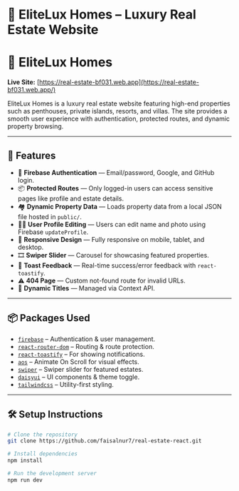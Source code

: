 # 🏡 EliteLux Homes – Luxury Real Estate Website
# 🏡 EliteLux Homes

**Live Site:** [https://real-estate-bf031.web.app](https://real-estate-bf031.web.app/)

EliteLux Homes is a luxury real estate website featuring high-end properties such as penthouses, private islands, resorts, and villas. The site provides a smooth user experience with authentication, protected routes, and dynamic property browsing.

---

## 🚀 Features

- 🔐 **Firebase Authentication** — Email/password, Google, and GitHub login.
- 📦 **Protected Routes** — Only logged-in users can access sensitive pages like profile and estate details.
- 🏘️ **Dynamic Property Data** — Loads property data from a local JSON file hosted in `public/`.
- 🧑‍💼 **User Profile Editing** — Users can edit name and photo using Firebase `updateProfile`.
- 📱 **Responsive Design** — Fully responsive on mobile, tablet, and desktop.
- 🎞️ **Swiper Slider** — Carousel for showcasing featured properties.
- 🎉 **Toast Feedback** — Real-time success/error feedback with `react-toastify`.
- ⚠️ **404 Page** — Custom not-found route for invalid URLs.
- 📄 **Dynamic Titles** — Managed via Context API.

---

## 📦 Packages Used

- [`firebase`](https://www.npmjs.com/package/firebase) – Authentication & user management.
- [`react-router-dom`](https://www.npmjs.com/package/react-router-dom) – Routing & route protection.
- [`react-toastify`](https://www.npmjs.com/package/react-toastify) – For showing notifications.
- [`aos`](https://www.npmjs.com/package/aos) – Animate On Scroll for visual effects.
- [`swiper`](https://www.npmjs.com/package/swiper) – Swiper slider for featured estates.
- [`daisyui`](https://www.npmjs.com/package/daisyui) – UI components & theme toggle.
- [`tailwindcss`](https://www.npmjs.com/package/tailwindcss) – Utility-first styling.


---

## 🛠️ Setup Instructions

```bash
# Clone the repository
git clone https://github.com/faisalnur7/real-estate-react.git

# Install dependencies
npm install

# Run the development server
npm run dev

